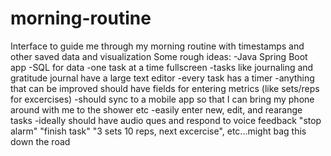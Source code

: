 # morning-routine
Interface to guide me through my morning routine with timestamps and other saved data and visualization
Some rough ideas:
-Java Spring Boot app
-SQL for data
-one task at a time fullscreen
-tasks like journaling and gratitude journal have a large text editor
-every task has a timer
-anything that can be improved should have fields for entering metrics (like sets/reps for excercises)
-should sync to a mobile app so that I can bring my phone around with me to the shower etc
-easily enter new, edit, and rearange tasks
-ideally should have audio ques and respond to voice feedback "stop alarm" "finish task" "3 sets 10 reps, next excercise", etc...might bag this down the road
